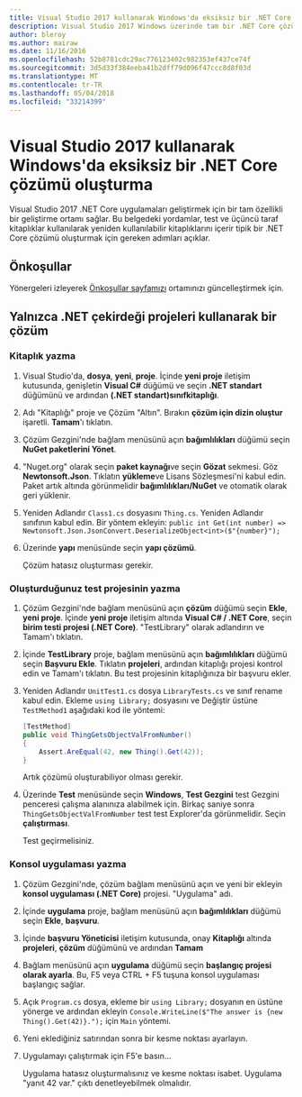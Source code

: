 ```yaml
---
title: Visual Studio 2017 kullanarak Windows'da eksiksiz bir .NET Core çözümü oluşturma
description: Visual Studio 2017 Windows üzerinde tam bir .NET Core çözümde oluşturmayı öğrenin.
author: bleroy
ms.author: mairaw
ms.date: 11/16/2016
ms.openlocfilehash: 52b8781cdc29ac776123402c982353ef437ce74f
ms.sourcegitcommit: 3d5d33f384eeba41b2dff79d096f47ccc8d8f03d
ms.translationtype: MT
ms.contentlocale: tr-TR
ms.lasthandoff: 05/04/2018
ms.locfileid: "33214399"
---
```

# <a name="building-a-complete-net-core-solution-on-windows-using-visual-studio-2017"></a>Visual Studio 2017 kullanarak Windows'da eksiksiz bir .NET Core çözümü oluşturma

Visual Studio 2017 .NET Core uygulamaları geliştirmek için bir tam özellikli bir geliştirme ortamı sağlar. Bu belgedeki yordamlar, test ve üçüncü taraf kitaplıklar kullanılarak yeniden kullanılabilir kitaplıklarını içerir tipik bir .NET Core çözümü oluşturmak için gereken adımları açıklar. 

## <a name="prerequisites"></a>Önkoşullar

Yönergeleri izleyerek [Önkoşullar sayfamızı](../windows-prerequisites.md) ortamınızı güncelleştirmek için.

## <a name="a-solution-using-only-net-core-projects"></a>Yalnızca .NET çekirdeği projeleri kullanarak bir çözüm

### <a name="writing-the-library"></a>Kitaplık yazma

1. Visual Studio'da, **dosya**, **yeni**, **proje**. İçinde **yeni proje** iletişim kutusunda, genişletin **Visual C#** düğümü ve seçin **.NET standart** düğümünü ve ardından **(.NET standart)sınıfkitaplığı**. 

2. Adı "Kitaplığı" proje ve Çözüm "Altın". Bırakın **çözüm için dizin oluştur** işaretli. **Tamam**'ı tıklatın.

3. Çözüm Gezgini'nde bağlam menüsünü açın **bağımlılıkları** düğümü seçin **NuGet paketlerini Yönet**.

4. "Nuget.org" olarak seçin **paket kaynağı**ve seçin **Gözat** sekmesi. Göz **Newtonsoft.Json**. Tıklatın **yükleme**ve Lisans Sözleşmesi'ni kabul edin. Paket artık altında görünmelidir **bağımlılıkları/NuGet** ve otomatik olarak geri yüklenir.

5. Yeniden Adlandır `Class1.cs` dosyasını `Thing.cs`. Yeniden Adlandır sınıfının kabul edin. Bir yöntem ekleyin: `public int Get(int number) => Newtonsoft.Json.JsonConvert.DeserializeObject<int>($"{number}");`

7. Üzerinde **yapı** menüsünde seçin **yapı çözümü**.

   Çözüm hatasız oluşturması gerekir.

### <a name="writing-the-test-project"></a>Oluşturduğunuz test projesinin yazma

1. Çözüm Gezgini'nde bağlam menüsünü açın **çözüm** düğümü seçin **Ekle**, **yeni proje**. İçinde **yeni proje** iletişim altında **Visual C# / .NET Core**, seçin **birim testi projesi (.NET Core)**. "TestLibrary" olarak adlandırın ve Tamam'ı tıklatın. 

2. İçinde **TestLibrary** proje, bağlam menüsünü açın **bağımlılıkları** düğümü seçin **Başvuru Ekle**. Tıklatın **projeleri**, ardından kitaplığı projesi kontrol edin ve Tamam'ı tıklatın. Bu test projesinin kitaplığınıza bir başvuru ekler.

3. Yeniden Adlandır `UnitTest1.cs` dosya `LibraryTests.cs` ve sınıf rename kabul edin. Ekleme `using Library;` dosyasını ve Değiştir üstüne `TestMethod1` aşağıdaki kod ile yöntemi:
    ```csharp
    [TestMethod]
    public void ThingGetsObjectValFromNumber()
    {
        Assert.AreEqual(42, new Thing().Get(42));
    }
    ```

   Artık çözümü oluşturabiliyor olması gerekir. 
   
4. Üzerinde **Test** menüsünde seçin **Windows**, **Test Gezgini** test Gezgini penceresi çalışma alanınıza alabilmek için. Birkaç saniye sonra `ThingGetsObjectValFromNumber` test test Explorer'da görünmelidir. Seçin **çalıştırması**.
   
   Test geçirmelisiniz.

### <a name="writing-the-console-app"></a>Konsol uygulaması yazma

1. Çözüm Gezgini'nde, çözüm bağlam menüsünü açın ve yeni bir ekleyin **konsol uygulaması (.NET Core)** projesi. "Uygulama" adı.

2. İçinde **uygulama** proje, bağlam menüsünü açın **bağımlılıkları** düğümü seçin **Ekle**, **başvuru**. 

3. İçinde **başvuru Yöneticisi** iletişim kutusunda, onay **Kitaplığı** altında **projeleri**, **çözüm** düğümünü ve ardından **Tamam**

6. Bağlam menüsünü açın **uygulama** düğümü seçin **başlangıç projesi olarak ayarla**. Bu, F5 veya CTRL + F5 tuşuna konsol uygulaması başlangıç sağlar.

7. Açık `Program.cs` dosya, ekleme bir `using Library;` dosyanın en üstüne yönerge ve ardından ekleyin `Console.WriteLine($"The answer is {new Thing().Get(42)}.");` için `Main` yöntemi.

8. Yeni eklediğiniz satırından sonra bir kesme noktası ayarlayın.

9. Uygulamayı çalıştırmak için F5'e basın...

   Uygulama hatasız oluşturmalısınız ve kesme noktası isabet. Uygulama "yanıt 42 var." çıktı denetleyebilmek olmalıdır.
